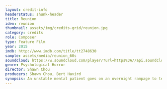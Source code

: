 ```yaml
---
layout: credit-info
headerstatus: shunk-header
title: Reunion
iden: reunion
thumbnail: assets/img/credits-grid/reunion.jpg
category: credits
role: Composer
type: Feature Film
year: 2015
imdb: http://www.imdb.com/title/tt2748630
sample: assets/media/reunion_60s
soundcloud: https://w.soundcloud.com/player/?url=https%3A//api.soundcloud.com/tracks/182101623&amp;color=ff5500&amp;auto_play=false&amp;hide_related=false&amp;show_comments=true&amp;show_user=true&amp;show_reposts=false"
genre: Psychological Horror
director: Shawn Chou
producers: Shawn Chou, Bert Havird
synopsis: An unstable mental patient goes on an overnight rampage to terrorize an ex-rock star and his friends, only to discover she is linked to him in mysterious ways.
---
```



